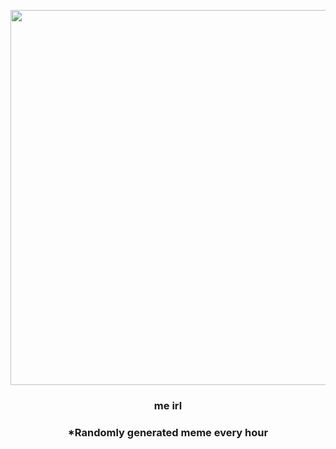 <p align="center">
        <img src="https://i.redd.it/t37q1k9i81491.jpg" width="600" height="600">
        </p>
        <h3 align="center">me irl</h3>
        <h3 align="center">*Randomly generated meme every hour</h3>
    